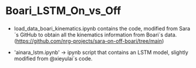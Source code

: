 # Boari_LSTM_On_vs_Off

###
- load_data_boari_kinematics.ipynb contains the code, modified from Sara´s GitHub to obtain all the kinematics information from Boari´s data. (https://github.com/nrg-projects/sara-on-off-boari/tree/main)

- 'ainara_lstm.ipynb' -> ipynb script that contains an LSTM model, slightly modified from @xieyulai´s code.
